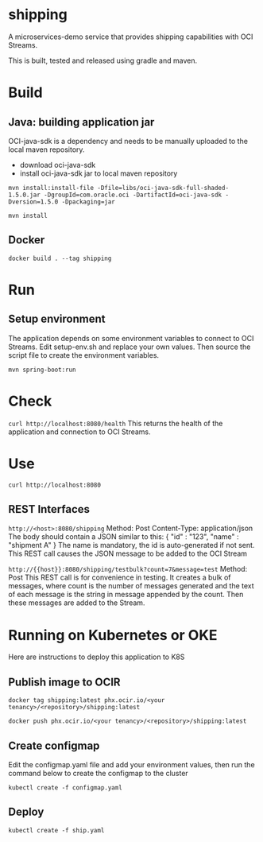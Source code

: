 # shipping
A microservices-demo service that provides shipping capabilities
with OCI Streams.

This is built, tested and released using gradle and maven.


# Build

## Java: building application jar

OCI-java-sdk is a dependency and needs to be manually uploaded to 
the local maven repository. 
* download oci-java-sdk
* install oci-java-sdk jar to local maven repository

`mvn install:install-file -Dfile=libs/oci-java-sdk-full-shaded-1.5.0.jar -DgroupId=com.oracle.oci -DartifactId=oci-java-sdk -Dversion=1.5.0 -Dpackaging=jar`


`mvn install`

## Docker

`docker build . --tag shipping`

# Run

## Setup environment
The application depends on some environment variables to connect 
to OCI Streams. Edit setup-env.sh and replace your own values. Then
source the script file to create the environment variables.

`mvn spring-boot:run`

# Check

`curl http://localhost:8080/health`
This returns the health of the application and connection to OCI Streams.

# Use

`curl http://localhost:8080`

## REST Interfaces

`http://<host>:8080/shipping`
Method: Post
Content-Type: application/json
The body should contain a JSON similar to this:
{
	"id" : "123",
	"name" : "shipment A"
}
The name is mandatory, the id is auto-generated if not sent.
This REST call causes the JSON message to be added to the OCI Stream

`http://{{host}}:8080/shipping/testbulk?count=7&message=test`
Method: Post
This REST call is for convenience in testing. It creates a bulk of
messages, where count is the number of messages generated and the 
text of each message is the string in message appended by the count.
Then these messages are added to the Stream.

# Running on Kubernetes or OKE
Here are instructions to deploy this application to K8S

## Publish image to OCIR
`docker tag shipping:latest phx.ocir.io/<your tenancy>/<repository>/shipping:latest`

`docker push phx.ocir.io/<your tenancy>/<repository>/shipping:latest`

## Create configmap
Edit the configmap.yaml file and add your environment values, then run
the command below to create the configmap to the cluster

`kubectl create -f configmap.yaml`

## Deploy

`kubectl create -f ship.yaml`




